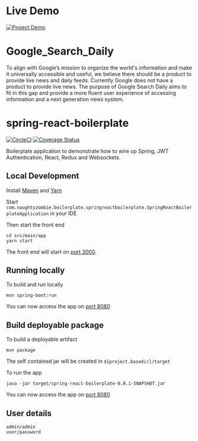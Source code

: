 # Live Demo
[![Project Demo](https://youtu.be/SgM3EABeuL8)](https://youtu.be/SgM3EABeuL8)

# Google_Search_Daily
To align with Google’s mission to organize the world's information and make it universally accessible and useful, we believe there should be a product to provide live news and daily feeds. Currently Google does not have a product to provide live news. The purpose of Google Search Daily aims to fit in this gap and provide a more fluent user experience of accessing information and a next generation news system.


# spring-react-boilerplate

[![CircleCI](https://circleci.com/gh/pram/spring-react-boilerplate.svg?style=svg)](https://circleci.com/gh/pram/spring-react-boilerplate) [![Coverage Status](https://coveralls.io/repos/github/pram/spring-react-boilerplate/badge.svg?branch=master)](https://coveralls.io/github/pram/spring-react-boilerplate?branch=master)

Boilerplate application to demonstrate how to wire up Spring, JWT Authentication, React, Redux and Websockets.

## Local Development

Install [Maven](https://maven.apache.org/) and [Yarn](https://yarnpkg.com)

Start `com.naughtyzombie.boilerplate.springreactboilerplate.SpringReactBoilerplateApplication` in your IDE

Then start the front end

    cd src/main/app
    yarn start
    
The front end will start on [port 3000](http://localhost:3000).

## Running locally

To build and run locally

    mvn spring-boot:run
    
You can now access the app on [port 8080](http://localhost:8080)

## Build deployable package

To build a deployable artifact

    mvn package
    
The self contained jar will be created in `${project.basedir}/target`

To run the app

    java -jar target/spring-react-boilerplate-0.0.1-SNAPSHOT.jar
    
You can now access the app on [port 8080](http://localhost:8080)    

## User details

    admin/admin
    user/password
